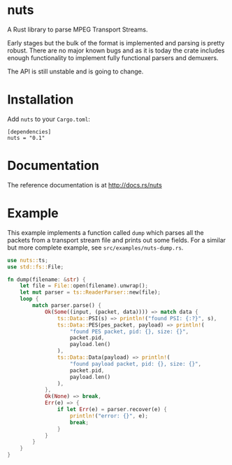 nuts
====
A Rust library to parse MPEG Transport Streams. 

Early stages but the bulk of the format is implemented and parsing is pretty
robust. There are no major known bugs and as it is today the crate includes
enough functionality to implement fully functional parsers and demuxers.

The API is still unstable and is going to change.

# Installation

Add `nuts` to your `Cargo.toml`:

```ignore
[dependencies]
nuts = "0.1"
```

# Documentation

The reference documentation is at http://docs.rs/nuts

# Example 

This example implements a function called `dump` which parses all the packets
from a transport stream file and prints out some fields. For a similar but
more complete example, see `src/examples/nuts-dump.rs`.
```rust
use nuts::ts;
use std::fs::File;

fn dump(filename: &str) {
    let file = File::open(filename).unwrap();
    let mut parser = ts::ReaderParser::new(file);
    loop {
        match parser.parse() {
            Ok(Some((input, (packet, data)))) => match data {
                ts::Data::PSI(s) => println!("found PSI: {:?}", s),
                ts::Data::PES(pes_packet, payload) => println!(
                    "found PES packet, pid: {}, size: {}",
                    packet.pid,
                    payload.len()
                ),
                ts::Data::Data(payload) => println!(
                    "found payload packet, pid: {}, size: {}",
                    packet.pid,
                    payload.len()
                ),
            },
            Ok(None) => break,
            Err(e) => {
                if let Err(e) = parser.recover(e) {
                    println!("error: {}", e);
                    break;
                }
            }
        }
    }
}
```